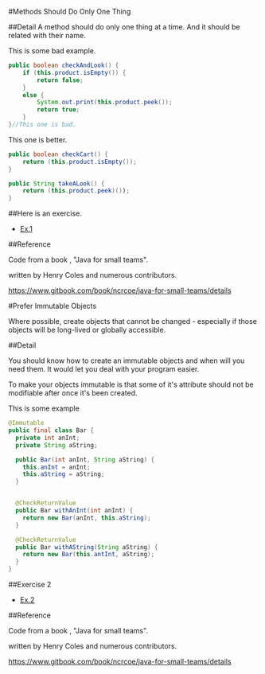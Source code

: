 #Methods Should Do Only One Thing

##Detail
A method should do only one thing at a time.
And it should be related with their name.

This is some bad example.
```Java
public boolean checkAndLook() {
	if (this.product.isEmpty()) {
		return false;
	}
	else {
		System.out.print(this.product.peek());
		return true;
	}
}//This one is bad.
```

This one is better.
```Java
public boolean checkCart() {
	return (this.product.isEmpty());
}

public String takeALook() {
	return (this.product.peek)());
}
```



##Here is an exercise.
- [Ex.1](https://github.com/Non9441/codeguide/blob/master/src/codeguide/Cart.java
)

##Reference

Code from a book , "Java for small teams".

written by Henry Coles and numerous contributors.

https://www.gitbook.com/book/ncrcoe/java-for-small-teams/details

#Prefer Immutable Objects

Where possible, create objects that cannot be changed - especially if those objects will be long-lived or globally accessible.

##Detail

You should know how to create an immutable objects and when will you need them. It would let you deal with your program easier.

To make your objects immutable is that some of it's attribute should not be modifiable after once it's been created.

This is some example

```Java
@Immutable
public final class Bar {
  private int anInt;
  private String aString;

  public Bar(int anInt, String aString) {
    this.anInt = anInt;
    this.aString = aString;
  }


  @CheckReturnValue
  public Bar withAnInt(int anInt) {
    return new Bar(anInt, this.aString);
  }

  @CheckReturnValue
  public Bar withAString(String aString) {
    return new Bar(this.antInt, aString);
  }
}
```
##Exercise 2

- [Ex.2](https://github.com/Non9441/codeguide/blob/master/src/codeguide/Person.java)

##Reference

Code from a book , "Java for small teams".

written by Henry Coles and numerous contributors.

https://www.gitbook.com/book/ncrcoe/java-for-small-teams/details

